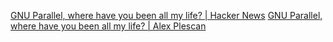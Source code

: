 
[GNU Parallel, where have you been all my life? | Hacker News](https://news.ycombinator.com/item?id=37208083)
[GNU Parallel, where have you been all my life? | Alex Plescan](https://alexplescan.com/posts/2023/08/20/gnu-parallel/)

